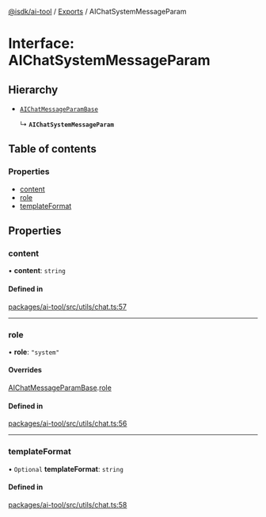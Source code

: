 [@isdk/ai-tool](../README.md) / [Exports](../modules.md) / AIChatSystemMessageParam

# Interface: AIChatSystemMessageParam

## Hierarchy

- [`AIChatMessageParamBase`](AIChatMessageParamBase.md)

  ↳ **`AIChatSystemMessageParam`**

## Table of contents

### Properties

- [content](AIChatSystemMessageParam.md#content)
- [role](AIChatSystemMessageParam.md#role)
- [templateFormat](AIChatSystemMessageParam.md#templateformat)

## Properties

### content

• **content**: `string`

#### Defined in

[packages/ai-tool/src/utils/chat.ts:57](https://github.com/isdk/ai-tool.js/blob/409aab70514a73e5edfa59ea25e4ee1fe316b26d/src/utils/chat.ts#L57)

___

### role

• **role**: ``"system"``

#### Overrides

[AIChatMessageParamBase](AIChatMessageParamBase.md).[role](AIChatMessageParamBase.md#role)

#### Defined in

[packages/ai-tool/src/utils/chat.ts:56](https://github.com/isdk/ai-tool.js/blob/409aab70514a73e5edfa59ea25e4ee1fe316b26d/src/utils/chat.ts#L56)

___

### templateFormat

• `Optional` **templateFormat**: `string`

#### Defined in

[packages/ai-tool/src/utils/chat.ts:58](https://github.com/isdk/ai-tool.js/blob/409aab70514a73e5edfa59ea25e4ee1fe316b26d/src/utils/chat.ts#L58)
